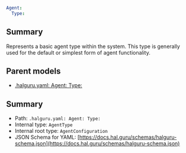 <!--
title: Type
version: 1.40.6-beta.12
generated: true
date: 2025-04-28
node: This file is generated by the command-line program: `halguru manual -c -m`
-->


```yaml
Agent:
  Type:
```

## Summary

Represents a basic agent type within the system. This type is generally used for the default or simplest form of agent functionality.

## Parent models

* [.halguru.yaml: Agent: Type:]((halguru)-agent-type.md)
## Summary

* Path: `.halguru.yaml: Agent: Type:`
* Internal type: `AgentType`
* Internal root type: `AgentConfiguration`
* JSON Schema for YAML: [https://docs.hal.guru/schemas/halguru-schema.json](https://docs.hal.guru/schemas/halguru-schema.json)
